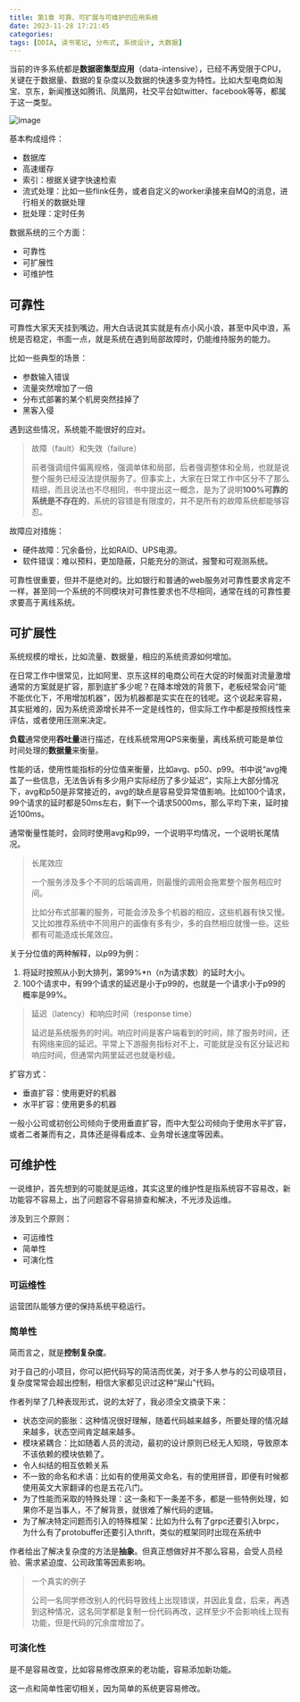 ```yaml
---
title: 第1章 可靠、可扩展与可维护的应用系统
date: 2023-11-28 17:21:45
categories:
tags: [DDIA, 读书笔记, 分布式, 系统设计, 大数据]
---
```

当前的许多系统都是**数据密集型应用**（data-intensive），已经不再受限于CPU，关键在于数据量、数据的复杂度以及数据的快速多变为特性。比如大型电商如淘宝、京东，新闻推送如腾讯、凤凰网，社交平台如twitter、facebook等等，都属于这一类型。

![image](image.jpeg)

基本构成组件：

- 数据库
- 高速缓存
- 索引：根据关键字快速检索
- 流式处理：比如一些flink任务，或者自定义的worker承接来自MQ的消息，进行相关的数据处理
- 批处理：定时任务

数据系统的三个方面：

- 可靠性
- 可扩展性
- 可维护性

## 可靠性

可靠性大家天天挂到嘴边，用大白话说其实就是有点小风小浪，甚至中风中浪，系统是否稳定，书面一点，就是系统在遇到局部故障时，仍能维持服务的能力。

比如一些典型的场景：

- 参数输入错误
- 流量突然增加了一倍
- 分布式部署的某个机房突然挂掉了
- 黑客入侵

遇到这些情况，系统能不能很好的应对。

> 故障（fault）和失效（failure）
>
> 前者强调组件偏离规格，强调单体和局部，后者强调整体和全局，也就是说整个服务已经没法提供服务了。但事实上，大家在日常工作中区分不了那么精细，而且说法也不尽相同，书中提出这一概念，是为了说明**100%可靠的系统是不存在的**，系统的容错是有限度的，并不是所有的故障系统都能够容忍。

故障应对措施：

- 硬件故障：冗余备份，比如RAID、UPS电源。
- 软件错误：难以预料，更加隐蔽，只能充分的测试，报警和可观测系统。

可靠性很重要，但并不是绝对的。比如银行和普通的web服务对可靠性要求肯定不一样，甚至同一个系统的不同模块对可靠性要求也不尽相同，通常在线的可靠性要求要高于离线系统。

## 可扩展性

系统规模的增长，比如流量、数据量，相应的系统资源如何增加。

在日常工作中很常见，比如阿里、京东这样的电商公司在大促的时候面对流量激增通常的方案就是扩容，那到底扩多少呢？在降本增效的背景下，老板经常会问“能不能优化下，不用增加机器”，因为机器都是实实在在的钱呢。这个说起来容易，其实挺难的，因为系统资源增长并不一定是线性的，但实际工作中都是按照线性来评估，或者使用压测来决定。

**负载**通常使用**吞吐量**进行描述，在线系统常用QPS来衡量，离线系统可能是单位时间处理的**数据量**来衡量。

性能的话，使用性能指标的分位值来衡量，比如avg、p50、p99。书中说“avg掩盖了一些信息，无法告诉有多少用户实际经历了多少延迟”，实际上大部分情况下，avg和p50是非常接近的，avg的缺点是容易受异常值影响。比如100个请求，99个请求的延时都是50ms左右，剩下一个请求5000ms，那么平均下来，延时接近100ms。

通常衡量性能时，会同时使用avg和p99，一个说明平均情况，一个说明长尾情况。

> 长尾效应
>
> 一个服务涉及多个不同的后端调用，则最慢的调用会拖累整个服务相应时间。
>
> 比如分布式部署的服务，可能会涉及多个机器的相应，这些机器有快又慢。又比如推荐系统中不同用户的画像有多有少，多的自然相应就慢一些。这些都有可能造成长尾效应。

关于分位值的两种解释，以p99为例：

1. 将延时按照从小到大排列，第99%*n（n为请求数）的延时大小。
2. 100个请求中，有99个请求的延迟是小于p99的，也就是一个请求小于p99的概率是99%。

> 延迟（latency）和响应时间（response time）
>
> 延迟是系统服务的时间。响应时间是客户端看到的时间，除了服务时间，还有网络来回的延迟。平常上下游服务指标对不上，可能就是没有区分延迟和响应时间，但通常内网里延迟也就毫秒级。

扩容方式：

- 垂直扩容：使用更好的机器
- 水平扩容：使用更多的机器

一般小公司或初创公司倾向于使用垂直扩容，而中大型公司倾向于使用水平扩容，或者二者兼而有之，具体还是得看成本、业务增长速度等因素。

## 可维护性

一说维护，首先想到的可能就是运维，其实这里的维护性是指系统容不容易改，新功能容不容易上，出了问题容不容易排查和解决，不光涉及运维。

涉及到三个原则：

- 可运维性
- 简单性
- 可演化性

### 可运维性

运营团队能够方便的保持系统平稳运行。

### 简单性

简而言之，就是**控制复杂度**。

对于自己的小项目，你可以把代码写的简洁而优美，对于多人参与的公司级项目，复杂度常常会超出控制，相信大家都见识过这种“屎山”代码。

作者列举了几种表现形式，说的太好了，我必须全文摘录下来：

- 状态空间的膨胀：这种情况很好理解，随着代码越来越多，所要处理的情况越来越多，状态空间肯定越来越多。
- 模块紧耦合：比如随着人员的流动，最初的设计原则已经无人知晓，导致原本不该依赖的模块依赖了。
- 令人纠结的相互依赖关系
- 不一致的命名和术语：比如有的使用英文命名，有的使用拼音，即便有时候都使用英文大家翻译的也是五花八门。
- 为了性能而采取的特殊处理：这一条和下一条差不多，都是一些特例处理，如果你不是当事人，不了解背景，就很难了解代码的逻辑。
- 为了解决特定问题而引入的特殊框架：比如为什么有了grpc还要引入brpc，为什么有了protobuffer还要引入thrift，类似的框架同时出现在系统中

作者给出了解决复杂度的方法是**抽象**。但真正想做好并不那么容易，会受人员经验、需求紧迫度、公司政策等因素影响。

> 一个真实的例子
>
> 公司一名同学修改别人的代码导致线上出现错误，并因此复盘，后来，再遇到这种情况，这名同学都是复制一份代码再改，这样至少不会影响线上现有功能，但是代码的冗余度增加了。

### 可演化性

是不是容易改变，比如容易修改原来的老功能，容易添加新功能。

这一点和简单性密切相关，因为简单的系统更容易修改。
